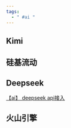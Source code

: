 ```yaml
---
tags:
  - " #ai "
---
```


## Kimi

## 硅基流动

## Deepseek
[【ai】 deepseek api接入](../01%20实用工具/需要部署的工具/【ai】%20deepseek%20api接入.md)


## 火山引擎

